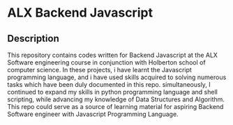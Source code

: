 # ALX Backend Javascript

## Description
This repository contains codes written for Backend Javascript at the ALX Software engineering course in conjunction with Holberton school of computer science. In these projects, i have learnt the Javascript programming language, and i have used skills acquired to solving numerous tasks which have been duly documented in this repo. simultaneously, I continued to expand my skills in python programming language and shell scripting, while advancing my knowledge of Data Structures and Algorithm. This repo could serve as a source of learning material for aspiring Backend Software engineer with Javascript Programming Language.

